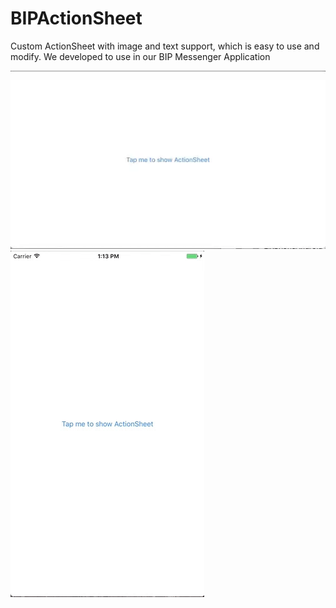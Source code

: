 # BIPActionSheet
Custom ActionSheet with image and text support, which is easy to use and modify. We developed to use in our BIP Messenger Application

![Anim](https://github.com/Turkcell/BIPActionSheet/blob/master/Gifs/landscapePhone.gif)
![Anim](https://github.com/Turkcell/BIPActionSheet/blob/master/Gifs/portraitPhone.gif)
